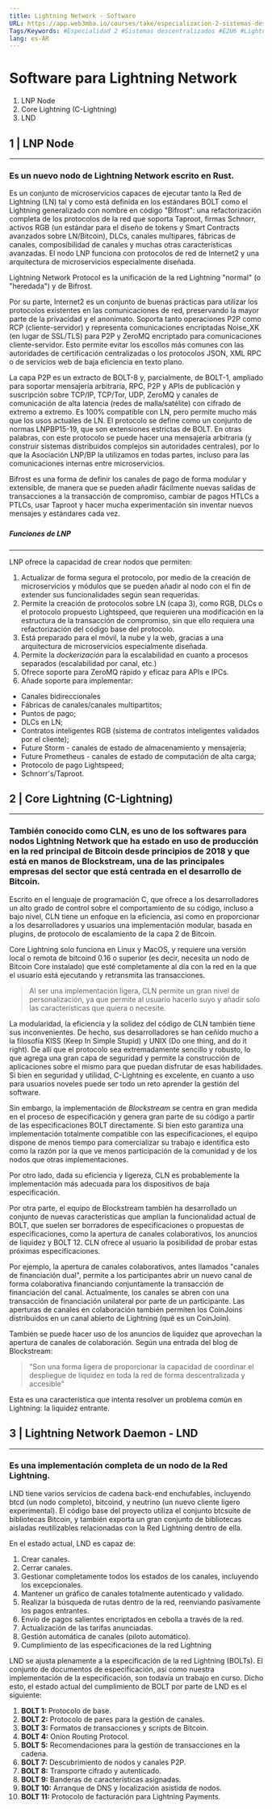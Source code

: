 ```yaml
---
title: Lightning Network - Software
URL: https://app.web3mba.io/courses/take/especializacion-2-sistemas-descentralizados/texts/40639234-03-lightning-network-software
Tags/Keywords: #Especialidad 2 #Sistemas descentralizados #E2U6 #Lightning Network #
lang: es-AR
---
```

# Software para Lightning Network

1. LNP Node
2. Core Lightning (C-Lightning)
3. LND

  

## 1 | LNP Node 

---

### Es un nuevo nodo de Lightning Network escrito en Rust. 

Es un conjunto de microservicios capaces de ejecutar tanto la Red de Lightning (LN) tal y como está definida en los estándares BOLT como el Lightning generalizado con nombre en código "Bifrost": una refactorización completa de los protocolos de la red que soporta Taproot, firmas Schnorr, activos RGB (un estándar para el diseño de tokens y Smart Contracts avanzados sobre LN/Bitcoin), DLCs, canales multipares, fábricas de canales, composibilidad de canales y muchas otras características avanzadas. El nodo LNP funciona con protocolos de red de Internet2 y una arquitectura de microservicios especialmente diseñada.

Lightning Network Protocol es la unificación de la red Lightning "normal" (o "heredada") y de Bifrost.

Por su parte, Internet2 es un conjunto de buenas prácticas para utilizar los protocolos existentes en las comunicaciones de red, preservando la mayor parte de la privacidad y el anonimato. Soporta tanto operaciones P2P como RCP (cliente-servidor) y representa comunicaciones encriptadas Noise_XK (en lugar de SSL/TLS) para P2P y ZeroMQ encriptado para comunicaciones cliente-servidor. Esto permite evitar los escollos más comunes con las autoridades de certificación centralizadas o los protocolos JSON, XML RPC o de servicios web de baja eficiencia en texto plano. 

La capa P2P es un extracto de BOLT-8 y, parcialmente, de BOLT-1, ampliado para soportar mensajería arbitraria, RPC, P2P y APIs de publicación y suscripción sobre TCP/IP, TCP/Tor, UDP, ZeroMQ y canales de comunicación de alta latencia (redes de malla/satélite) con cifrado de extremo a extremo. Es 100% compatible con LN, pero permite mucho más que los usos actuales de LN. El protocolo se define como un conjunto de normas LNPBP15-19, que son extensiones estrictas de BOLT. En otras palabras, con este protocolo se puede hacer una mensajería arbitraria (y construir sistemas distribuidos complejos sin autoridades centrales), por lo que la Asociación LNP/BP la utilizamos en todas partes, incluso para las comunicaciones internas entre microservicios.

Bifrost es una forma de definir los canales de pago de forma modular y extensible, de manera que se pueden añadir fácilmente nuevas salidas de transacciones a la transacción de compromiso, cambiar de pagos HTLCs a PTLCs, usar Taproot y hacer mucha experimentación sin inventar nuevos mensajes y estándares cada vez.

###   

##### Funciones de LNP

---

LNP ofrece la capacidad de crear nodos que permiten:

1. Actualizar de forma segura el protocolo, por medio de la creación de microservicios y módulos que se pueden añadir al nodo con el fin de extender sus funcionalidades según sean requeridas. 
2. Permite la creación de protocolos sobre LN (capa 3), como RGB, DLCs o el protocolo propuesto Lightspeed, que requieren una modificación en la estructura de la transacción de compromiso, sin que ello requiera una refactorización del código base del protocolo. 
3. Está preparado para el móvil, la nube y la web, gracias a una arquitectura de microservicios especialmente diseñada. 
4. Permite la _dockerización_ para la escalabilidad en cuanto a procesos separados (escalabilidad por canal, etc.)
5. Ofrece soporte para ZeroMQ rápido y eficaz para APIs e IPCs.
6. Añade soporte para implementar:

- Canales bidireccionales
- Fábricas de canales/canales multipartitos;
- Puntos de pago;
- DLCs en LN;
- Contratos inteligentes RGB (sistema de contratos inteligentes validados por el cliente);
- Future Storm - canales de estado de almacenamiento y mensajería;
- Future Prometheus - canales de estado de computación de alta carga;
- Protocolo de pago Lightspeed;
- Schnorr's/Taproot.

##   

## 2 | Core Lightning (C-Lightning)

---

### También conocido como CLN, es uno de los softwares para nodos Lightning Network que ha estado en uso de producción en la red principal de Bitcoin desde principios de 2018 y que está en manos de Blockstream, una de las principales empresas del sector que está centrada en el desarrollo de Bitcoin.

Escrito en el lenguaje de programación C, que ofrece a los desarrolladores un alto grado de control sobre el comportamiento de su código, incluso a bajo nivel, CLN tiene un enfoque en la eficiencia, así como en proporcionar a los desarrolladores y usuarios una implementación modular, basada en plugins, de protocolo de escalamiento de la capa 2 de Bitcoin.

Core Lightning solo funciona en Linux y MacOS, y requiere una versión local o remota de bitcoind 0.16 o superior (es decir, necesita un nodo de Bitcoin Core instalado) que esté completamente al día con la red en la que el usuario está ejecutando y retransmita las transacciones. 

> Al ser una implementación ligera, CLN permite un gran nivel de personalización, ya que permite al usuario hacerlo suyo y añadir solo las características que quiera o necesite.

La modularidad, la eficiencia y la solidez del código de CLN también tiene sus inconvenientes. De hecho, sus desarrolladores se han ceñido mucho a la filosofía KISS (Keep In Simple Stupid) y UNIX (Do one thing, and do it right). De allí que el protocolo sea extremadamente sencillo y robusto, lo que agrega una gran capa de seguridad y permite la construcción de aplicaciones sobre el mismo para que puedan disfrutar de esas habilidades. Si bien en seguridad y utilidad, C-Lightning es excelente, en cuanto a uso para usuarios noveles puede ser todo un reto aprender la gestión del software. 

Sin embargo, la implementación de _Blockstream_ se centra en gran medida en el proceso de especificación y genera gran parte de su código a partir de las especificaciones BOLT directamente. Si bien esto garantiza una implementación totalmente compatible con las especificaciones, el equipo dispone de menos tiempo para comercializar su trabajo e identifica esto como la razón por la que ve menos participación de la comunidad y de los nodos que otras implementaciones.

Por otro lado, dada su eficiencia y ligereza, CLN es probablemente la implementación más adecuada para los dispositivos de baja especificación. 

Por otra parte, el equipo de Blockstream también ha desarrollado un conjunto de nuevas características que amplían la funcionalidad actual de BOLT, que suelen ser borradores de especificaciones o propuestas de especificaciones, como la apertura de canales colaborativos, los anuncios de liquidez y BOLT 12. CLN ofrece al usuario la posibilidad de probar estas próximas especificaciones.

Por ejemplo, la apertura de canales colaborativos, antes llamados "canales de financiación dual", permite a los participantes abrir un nuevo canal de forma colaborativa financiando conjuntamente la transacción de financiación del canal. Actualmente, los canales se abren con una transacción de financiación unilateral por parte de un participante. Las aperturas de canales en colaboración también permiten los CoinJoins distribuidos en un canal abierto de Lightning (qué es un CoinJoin).

También se puede hacer uso de los anuncios de liquidez que aprovechan la apertura de canales de colaboración. Según una entrada del blog de Blockstream: 

> "Son una forma ligera de proporcionar la capacidad de coordinar el despliegue de liquidez en toda la red de forma descentralizada y accesible"

Esta es una característica que intenta resolver un problema común en Lightning: la liquidez entrante.

  

## 3 | Lightning Network Daemon - LND

---

### Es una implementación completa de un nodo de la Red Lightning. 

LND tiene varios servicios de cadena back-end enchufables, incluyendo btcd (un nodo completo), bitcoind, y neutrino (un nuevo cliente ligero experimental). El código base del proyecto utiliza el conjunto btcsuite de bibliotecas Bitcoin, y también exporta un gran conjunto de bibliotecas aisladas reutilizables relacionadas con la Red Lightning dentro de ella. 

En el estado actual, LND es capaz de:

1. Crear canales.
2. Cerrar canales.
3. Gestionar completamente todos los estados de los canales, incluyendo los excepcionales.
4. Mantener un gráfico de canales totalmente autenticado y validado.
5. Realizar la búsqueda de rutas dentro de la red, reenviando pasivamente los pagos entrantes.
6. Envío de pagos salientes encriptados en cebolla a través de la red.
7. Actualización de las tarifas anunciadas.
8. Gestión automática de canales (piloto automático).
9. Cumplimiento de las especificaciones de la red Lightning

LND se ajusta plenamente a la especificación de la red Lightning (BOLTs). El conjunto de documentos de especificación, así como nuestra implementación de la especificación, son todavía un trabajo en curso. Dicho esto, el estado actual del cumplimiento de BOLT por parte de LND es el siguiente:

1. **BOLT 1:** Protocolo de base.
2. **BOLT 2:** Protocolo de pares para la gestión de canales.
3. **BOLT 3:** Formatos de transacciones y scripts de Bitcoin.
4. **BOLT 4:** Onion Routing Protocol.
5. **BOLT 5:** Recomendaciones para la gestión de transacciones en la cadena.
6. **BOLT 7:** Descubrimiento de nodos y canales P2P.
7. **BOLT 8:** Transporte cifrado y autenticado.
8. **BOLT 9:** Banderas de características asignadas.
9. **BOLT 10:** Arranque de DNS y localización asistida de nodos.
10. **BOLT 11:** Protocolo de facturación para Lightning Payments.